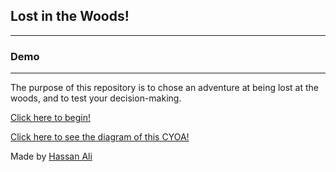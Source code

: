 ## Lost in the Woods!
---
### Demo
---
The purpose of this repository is to chose an adventure at being lost at the woods, and to test your decision-making.

[Click here to begin!](home.md)

[Click here to see the diagram of this CYOA!](CYOAdiagram)

Made by [Hassan Ali](https://github.com/Hassana6870?tab=repositories)